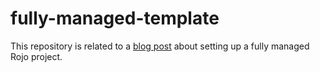 # fully-managed-template
This repository is related to a [blog post](https://solarhorizon.dev/2024/07/30/top-to-bottom-fully-managed-rojo/) 
about setting up a fully managed Rojo project.

